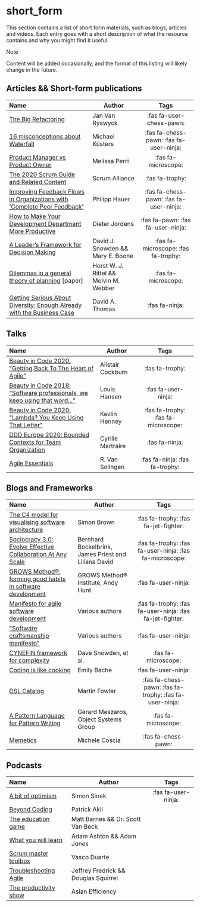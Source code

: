 # short_form


This section contains a list of short form materials, such as blogs, articles and videos.
Each entry goes with a short description of what the resource contains and why you might find it useful.

> [!NOTE]
> Content will be added occasionally, and the format of this listing will likely change in the future.

## **Articles && Short-form publications**

| Name                                                                                                                                                                    | Author                                 |                  Tags                   |
|:------------------------------------------------------------------------------------------------------------------------------------------------------------------------|----------------------------------------|:---------------------------------------:|
| [The Big Refactoring](https://principal-it.eu/2022/02/tdd-tales-the-big-refactoring/)                                                                                   | Jan Van Ryswyck                        |        :fas fa-user-chess-pawn:         |
| [16 misconceptions about Waterfall](https://failfastmoveon.blogspot.com/2020/11/16-misconceptions-about-waterfall.html)                                                 | Michael Küsters                        | :fas fa-chess-pawn: :fas fa-user-ninja: |
| [Product Manager vs Product Owner](https://medium.com/@melissaperri/product-manager-vs-product-owner-57ff829aa74d)                                                      | Melissa Perri                          |           :fas fa-microscope:           |
| [The 2020 Scrum Guide and Related Content](https://resources.scrumalliance.org/Article/2020-scrum-guide-related-content)                                                | Scrum Alliance                         |             :fas fa-trophy:             |
| [Improving Feedback Flows in Organizations with 'Complete Peer Feedback'](https://phauer.com/2020/complete-peer-feedback/)                                              | Philipp Hauer                          | :fas fa-chess-pawn: :fas fa-user-ninja: |
| [How to Make Your Development Department More Productive](https://betterprogramming.pub/how-to-make-your-development-department-more-productive-adc4613ff12a)           | Dieter Jordens                         |    :fas fa-pawn: :fas fa-user-ninja:    |
| [A Leader’s Framework for Decision Making](https://hbr.org/2007/11/a-leaders-framework-for-decision-making)                                                             | David J. Snowden && Mary E. Boone      |   :fas fa-microscope: :fas fa-trophy:   |
| [Dilemmas in a general theory of planning](https://archive.epa.gov/reg3esd1/data/web/pdf/rittel%2bwebber%2bdilemmas%2bgeneral_theory_of_planning.pdf) [paper]           | Horst W. J. Rittel && Melvin M. Webber |           :fas fa-microscope:           |
| [Getting Serious About Diversity: Enough Already with the Business Case](https://hbr.org/2020/11/getting-serious-about-diversity-enough-already-with-the-business-case) | David A. Thomas                        |             :fas fa-ninja:              |

## **Talks**

| Name                                                                                                                     | Author            |                Tags                 |
|:-------------------------------------------------------------------------------------------------------------------------|-------------------|:-----------------------------------:|
| [Beauty in Code 2020: "Getting Back To The Heart of Agile"](https://www.youtube.com/watch?v=2e-7TFa9NhU)                 | Alistair Cockburn |           :fas fa-trophy:           |
| [Beauty in Code 2018: "Software professionals, we keep using that word..."](https://www.youtube.com/watch?v=ll0IvBWEdz0) | Louis Hansen      |         :fas fa-user-ninja:         |
| [Beauty in Code 2020: "Lambda? You Keep Using That Letter"](https://www.youtube.com/watch?v=0igQL-zrx-U)                 | Kevlin Henney     | :fas fa-trophy: :fas fa-microscope: |
| [DDD Europe 2020: Bounded Contexts for Team Organization](https://www.youtube.com/watch?v=nl35cA4uFu8)                   | Cyrille Martraire |           :fas fa-ninja:            |
| [Agile Essentials](https://www.youtube.com/watch?v=1kDgrKKwicE)                                                          | R. Van Solingen   |   :fas fa-ninja:  :fas fa-trophy:   |

## **Blogs and Frameworks**

| Name                                                                                                                | Author                                               |                             Tags                             |
|:--------------------------------------------------------------------------------------------------------------------|------------------------------------------------------|:------------------------------------------------------------:|
| [The C4 model for visualising software architecture](https://www.c4model.com/)                                      | Simon Brown                                          |             :fas fa-trophy: :fas fa-jet-fighter:             |
| [Sociocracy 3.0: Evolve Effective Collaboration At Any Scale](https://sociocracy30.org/)                            | Bernhard Bockelbrink, James Priest and Liliana David |   :fas fa-trophy: :fas fa-user-ninja: :fas fa-microscope:    |
| [GROWS Method®: forming good habits in software development](https://growsmethod.com/)                              | GROWS Method® Institute, Andy Hunt                   |                     :fas fa-user-ninja:                      |
| [Manifesto for agile software development](https://agilemanifesto.org/)                                             | Various authors                                      |   :fas fa-trophy: :fas fa-user-ninja: :fas fa-jet-fighter:   |
| ["Software craftsmanship manifesto"](https://manifesto.softwarecraftsmanship.org/)                                  | Various authors                                      |                     :fas fa-user-ninja:                      |
| [CYNEFIN framework for complexity](https://www.cognitive-edge.com/the-cynefin-framework/)                           | Dave Snowden, et al.                                 |                     :fas fa-microscope:                      |
| [Coding is like cooking](http://coding-is-like-cooking.info)                                                        | Emily Bache                                          |                     :fas fa-user-ninja:                      |
| [DSL Catalog](https://www.martinfowler.com/dslCatalog/index.html)                                                   | Martin Fowler                                        | :fas fa-chess-pawn:    :fas fa-trophy:   :fas fa-user-ninja: |
| [A Pattern Language for Pattern Writing](https://www.hillside.net/index.php/a-pattern-language-for-pattern-writing) | Gerard Meszaros, Object Systems Group                |                     :fas fa-microscope:                      |
| [Memetics](https://www.michelecoscia.com/?page_id=2070)                                                             | Michele Coscia                                       |                     :fas fa-chess-pawn:                      |

## **Podcasts**

| Name                                                                                              | Author                               |        Tags         |
|:--------------------------------------------------------------------------------------------------|--------------------------------------|:-------------------:|
| [A bit of optimism](https://open.spotify.com/show/0wjYlCNxLDgFUUjZMaP6Dx?si=c6e9dc79be9d4859)     | Simon Sinek                          | :fas fa-user-ninja: |
| [Beyond Coding](https://open.spotify.com/show/7asIKIPU3N6n0SNWHxwMnQ?si=a7300c86f6f84d66)         | Patrick Akil                         |                     |
| [The education game](https://open.spotify.com/show/7IqTX2koCqgzJ8uTpmHqzk?si=ec0e3e413b9142bb)    | Matt Barnes && Dr. Scott Van Beck    |                     |
| [What you will learn](https://open.spotify.com/show/1oQ6gWZqHHBgsrpIISZiAr?si=7a093729ea4c4d99)   | Adam Ashton && Adam Jones            |                     |
| [Scrum master toolbox](https://open.spotify.com/show/4r6DQLCHDaSNjbgtZtAfUp?si=ab622d849eef4646)  | Vasco Duarte                         |                     |
| [Troubleshooting Agile](https://open.spotify.com/show/2Uu2l7kVWPLYuBF5L0N6Mu?si=26c4e0a7c8734ab0) | Jeffrey Fredrick && Douglas Squirrel |                     |
| [The productivity show](https://open.spotify.com/show/6idQBTQNbAQEKSDJHV5OjX?si=0074e14c266f461a) | Asian Efficiency                     |                     |

